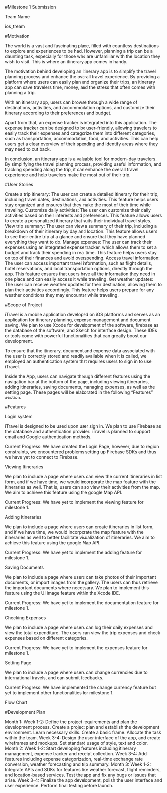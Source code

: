 #Milestone 1 Submission

Team Name

ios_tream

#Motivation

The world is a vast and fascinating place, filled with countless destinations to explore and experiences to be had. However, planning a trip can be a daunting task, especially for those who are unfamiliar with the location they wish to visit. This is where an itinerary app comes in handy.

The motivation behind developing an itinerary app is to simplify the travel planning process and enhance the overall travel experience. By providing a platform where users can easily plan and organize their trips, an itinerary app can save travelers time, money, and the stress that often comes with planning a trip.

With an itinerary app, users can browse through a wide range of destinations, activities, and accommodation options, and customize their itinerary according to their preferences and budget. 

Apart from that, an expense tracker is integrated into this application. The expense tracker can be designed to be user-friendly, allowing travelers to easily track their expenses and categorize them into different categories, such as transportation, accommodation, food, and activities. This can help users get a clear overview of their spending and identify areas where they may need to cut back.

In conclusion, an itinerary app is a valuable tool for modern-day travelers. By simplifying the travel planning process, providing useful information, and tracking spending along the trip, it can enhance the overall travel experience and help travelers make the most out of their trip.


#User Stories

Create a trip itinerary: The user can create a detailed itinerary for their trip, including travel dates, destinations, and activities. This feature helps users stay organized and ensures that they make the most of their time while traveling.
Customize daily activities: The user can customize their daily activities based on their interests and preferences. This feature allows users to create a personalized itinerary that suits their individual travel styles.
View trip summary: The user can view a summary of their trip, including a breakdown of their itinerary by day and location. This feature allows users to see their entire trip at a glance and ensure that they have planned everything they want to do.
Manage expenses: The user can track their expenses using an integrated expense tracker, which allows them to set a budget and track their spending in real time. This feature helps users stay on top of their finances and avoid overspending.
Access travel information: The user can access important travel information, such as flight details, hotel reservations, and local transportation options, directly through the app. This feature ensures that users have all the information they need in one place and can easily access it while traveling.
Get weather updates: The user can receive weather updates for their destination, allowing them to plan their activities accordingly. This feature helps users prepare for any weather conditions they may encounter while traveling.

                             
#Scope of Project

iTravel is a mobile application developed on iOS platforms and serves as an application for itinerary planning, expense management and document saving. We plan to use Xcode for development of the software, firebase as the database of the software, and Sketch for interface design. These IDEs or tools come with powerful functionalities that can greatly boost our development. 

To ensure that the itinerary, document and expense data associated with the user is correctly stored and readily available when it is called, we employed an authentication system that requires users to sign in to use iTravel.

Inside the App, users can navigate through different features using the navigation bar at the bottom of the page, including viewing itineraries, adding itineraries, saving documents, managing expenses, as well as the setting page. These pages will be elaborated in the following “Features” section.


#Features

Login system

iTravel is designed to be used upon user sign in. We plan to use Firebase as the database and authentication provider. iTravel is planned to support email and Google authentication methods.

Current Progress: We have created the Login Page, however, due to region constraints, we encountered problems setting up Firebase SDKs and thus we have yet to connect to Firebase.



Viewing Itineraries

We plan to include a page where users can view the current itineraries in list form, and if we have time, we would incorporate the map feature with the itineraries as well. That is, users can also view their activities from the map. We aim to achieve this feature using the google Map API.

Current Progress: We have yet to implement the viewing feature for milestone 1.




Adding Itineraries

We plan to include a page where users can create itineraries in list form, and if we have time, we would incorporate the map feature with the itineraries as well to better facilitate visualization of itineraries. We aim to achieve this feature using the google Map API.

Current Progress: We have yet to implement the adding feature for milestone 1.

Saving Documents

We plan to include a page where users can take photos of their important documents, or import images from the gallery. The users can thus retrieve the important documents where necessary. We plan to implement this feature using the UI image feature within the Xcode IDE.

Current Progress: We have yet to implement the documentation feature for milestone 1.



Checking Expenses

We plan to include a page where users can log their daily expenses and view the total expenditure. The users can view the trip expenses and check expenses based on different categories.

Current Progress: We have yet to implement the expenses feature for milestone 1.


Setting Page

We plan to include a page where users can change currencies due to international travels, and can submit feedbacks. 

Current Progress: We have implemented the change currency feature but yet to implement other functionalities for milestone 1.

Flow Chart




#Development Plan

Month 1:
Week 1-2: Define the project requirements and plan the development process. Create a
project plan and establish the development environment. Learn necessary skills. Create a
basic frame. Allocate the task within the team.
Week 3-4: Design the user interface of the app, and create wireframes and mockups. Set
standard usage of style, text and color.
Month 2:
Week 1-2: Start developing features including itinerary management, expense tracker and
receipt collection.
Week 3-4: Add features including expense categorization, real-time exchange rate conversion, weather forecasting and trip summary.
Month 3:
Week 1-2: Integrate APIs and SDKs for features like weather forecast, flight reminders, and
location-based services. Test the app and fix any bugs or issues that arise.
Week 3-4: Finalize the app development, polish the user interface and user experience.
Perform final testing before launch.

